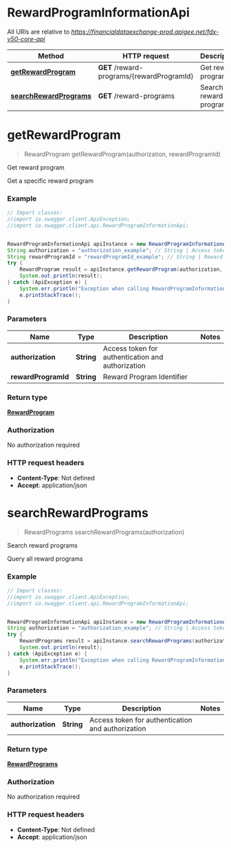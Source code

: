 # RewardProgramInformationApi

All URIs are relative to *https://financialdataexchange-prod.apigee.net/fdx-v50-core-api*

Method | HTTP request | Description
------------- | ------------- | -------------
[**getRewardProgram**](RewardProgramInformationApi.md#getRewardProgram) | **GET** /reward-programs/{rewardProgramId} | Get reward program
[**searchRewardPrograms**](RewardProgramInformationApi.md#searchRewardPrograms) | **GET** /reward-programs | Search reward programs

<a name="getRewardProgram"></a>
# **getRewardProgram**
> RewardProgram getRewardProgram(authorization, rewardProgramId)

Get reward program

Get a specific reward program

### Example
```java
// Import classes:
//import io.swagger.client.ApiException;
//import io.swagger.client.api.RewardProgramInformationApi;


RewardProgramInformationApi apiInstance = new RewardProgramInformationApi();
String authorization = "authorization_example"; // String | Access token for authentication and authorization
String rewardProgramId = "rewardProgramId_example"; // String | Reward Program Identifier
try {
    RewardProgram result = apiInstance.getRewardProgram(authorization, rewardProgramId);
    System.out.println(result);
} catch (ApiException e) {
    System.err.println("Exception when calling RewardProgramInformationApi#getRewardProgram");
    e.printStackTrace();
}
```

### Parameters

Name | Type | Description  | Notes
------------- | ------------- | ------------- | -------------
 **authorization** | **String**| Access token for authentication and authorization |
 **rewardProgramId** | **String**| Reward Program Identifier |

### Return type

[**RewardProgram**](RewardProgram.md)

### Authorization

No authorization required

### HTTP request headers

 - **Content-Type**: Not defined
 - **Accept**: application/json

<a name="searchRewardPrograms"></a>
# **searchRewardPrograms**
> RewardPrograms searchRewardPrograms(authorization)

Search reward programs

Query all reward programs

### Example
```java
// Import classes:
//import io.swagger.client.ApiException;
//import io.swagger.client.api.RewardProgramInformationApi;


RewardProgramInformationApi apiInstance = new RewardProgramInformationApi();
String authorization = "authorization_example"; // String | Access token for authentication and authorization
try {
    RewardPrograms result = apiInstance.searchRewardPrograms(authorization);
    System.out.println(result);
} catch (ApiException e) {
    System.err.println("Exception when calling RewardProgramInformationApi#searchRewardPrograms");
    e.printStackTrace();
}
```

### Parameters

Name | Type | Description  | Notes
------------- | ------------- | ------------- | -------------
 **authorization** | **String**| Access token for authentication and authorization |

### Return type

[**RewardPrograms**](RewardPrograms.md)

### Authorization

No authorization required

### HTTP request headers

 - **Content-Type**: Not defined
 - **Accept**: application/json

